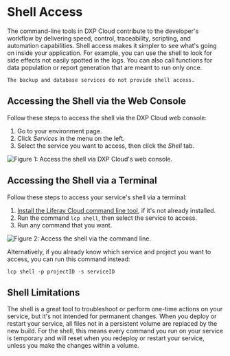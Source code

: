 # Shell Access

The command-line tools in DXP Cloud contribute to the developer's workflow by 
delivering speed, control, traceability, scripting, and automation capabilities. 
Shell access makes it simpler to see what's going on inside your application. 
For example, you can use the shell to look for side effects not easily spotted 
in the logs. You can also call functions for data population or report 
generation that are meant to run only once. 

```{note}
The backup and database services do not provide shell access. 
```

## Accessing the Shell via the Web Console

Follow these steps to access the shell via the DXP Cloud web console: 

1. Go to your environment page. 
1. Click *Services* in the menu on the left. 
1. Select the service you want to access, then click the *Shell* tab. 

![Figure 1: Access the shell via DXP Cloud's web console.](./shell-access/images/01.png)

## Accessing the Shell via a Terminal

Follow these steps to access your service's shell via a terminal: 

1. [Install the Liferay Cloud command line tool](../reference/command-line-tool.md), 
    if it's not already installed. 
1. Run the command `lcp shell`, then select the service to access. 
1. Run any command that you want. 

![Figure 2: Access the shell via the command line.](./shell-access/images/02.png)

Alternatively, if you already know which service and project you want to access, 
you can run this command instead: 

```shell
lcp shell -p projectID -s serviceID
```

## Shell Limitations

The shell is a great tool to troubleshoot or perform one-time actions on your 
service, but it's not intended for permanent changes. When you deploy or restart 
your service, all files not in a persistent volume are replaced by the new 
build. For the shell, this means every command you run on your service is 
temporary and will reset when you redeploy or restart your service, unless you 
make the changes within a volume. 
